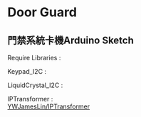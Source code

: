 # Door Guard
## 門禁系統卡機Arduino Sketch

Require Libraries :

Keypad_I2C :

LiquidCrystal_I2C :

IPTransformer :  
[YWJamesLin/IPTransformer](https://github.com/YWJamesLin/IPTransformer)
